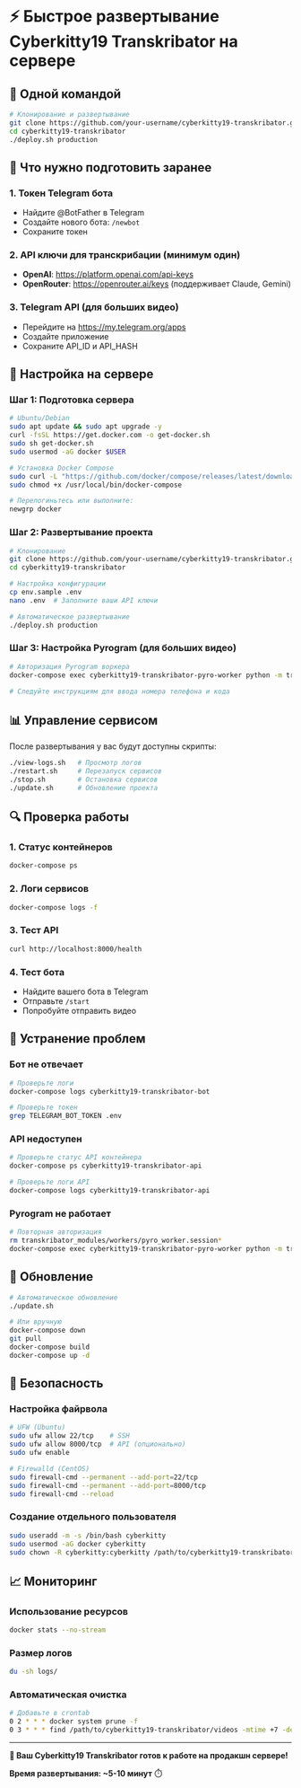 # ⚡ Быстрое развертывание Cyberkitty19 Transkribator на сервере

## 🚀 Одной командой

```bash
# Клонирование и развертывание
git clone https://github.com/your-username/cyberkitty19-transkribator.git
cd cyberkitty19-transkribator
./deploy.sh production
```

## 📝 Что нужно подготовить заранее

### 1. Токен Telegram бота
- Найдите @BotFather в Telegram
- Создайте нового бота: `/newbot`
- Сохраните токен

### 2. API ключи для транскрибации (минимум один)
- **OpenAI**: https://platform.openai.com/api-keys
- **OpenRouter**: https://openrouter.ai/keys (поддерживает Claude, Gemini)

### 3. Telegram API (для больших видео)
- Перейдите на https://my.telegram.org/apps
- Создайте приложение
- Сохраните API_ID и API_HASH

## 🔧 Настройка на сервере

### Шаг 1: Подготовка сервера
```bash
# Ubuntu/Debian
sudo apt update && sudo apt upgrade -y
curl -fsSL https://get.docker.com -o get-docker.sh
sudo sh get-docker.sh
sudo usermod -aG docker $USER

# Установка Docker Compose
sudo curl -L "https://github.com/docker/compose/releases/latest/download/docker-compose-$(uname -s)-$(uname -m)" -o /usr/local/bin/docker-compose
sudo chmod +x /usr/local/bin/docker-compose

# Перелогиньтесь или выполните:
newgrp docker
```

### Шаг 2: Развертывание проекта
```bash
# Клонирование
git clone https://github.com/your-username/cyberkitty19-transkribator.git
cd cyberkitty19-transkribator

# Настройка конфигурации
cp env.sample .env
nano .env  # Заполните ваши API ключи

# Автоматическое развертывание
./deploy.sh production
```

### Шаг 3: Настройка Pyrogram (для больших видео)
```bash
# Авторизация Pyrogram воркера
docker-compose exec cyberkitty19-transkribator-pyro-worker python -m transkribator_modules.workers.pyro_auth

# Следуйте инструкциям для ввода номера телефона и кода
```

## 📊 Управление сервисом

После развертывания у вас будут доступны скрипты:

```bash
./view-logs.sh   # Просмотр логов
./restart.sh     # Перезапуск сервисов  
./stop.sh        # Остановка сервисов
./update.sh      # Обновление проекта
```

## 🔍 Проверка работы

### 1. Статус контейнеров
```bash
docker-compose ps
```

### 2. Логи сервисов
```bash
docker-compose logs -f
```

### 3. Тест API
```bash
curl http://localhost:8000/health
```

### 4. Тест бота
- Найдите вашего бота в Telegram
- Отправьте `/start`
- Попробуйте отправить видео

## 🚨 Устранение проблем

### Бот не отвечает
```bash
# Проверьте логи
docker-compose logs cyberkitty19-transkribator-bot

# Проверьте токен
grep TELEGRAM_BOT_TOKEN .env
```

### API недоступен
```bash
# Проверьте статус API контейнера
docker-compose ps cyberkitty19-transkribator-api

# Проверьте логи API
docker-compose logs cyberkitty19-transkribator-api
```

### Pyrogram не работает
```bash
# Повторная авторизация
rm transkribator_modules/workers/pyro_worker.session*
docker-compose exec cyberkitty19-transkribator-pyro-worker python -m transkribator_modules.workers.pyro_auth
```

## 🔄 Обновление

```bash
# Автоматическое обновление
./update.sh

# Или вручную
docker-compose down
git pull
docker-compose build
docker-compose up -d
```

## 🔐 Безопасность

### Настройка файрвола
```bash
# UFW (Ubuntu)
sudo ufw allow 22/tcp    # SSH
sudo ufw allow 8000/tcp  # API (опционально)
sudo ufw enable

# Firewalld (CentOS)
sudo firewall-cmd --permanent --add-port=22/tcp
sudo firewall-cmd --permanent --add-port=8000/tcp
sudo firewall-cmd --reload
```

### Создание отдельного пользователя
```bash
sudo useradd -m -s /bin/bash cyberkitty
sudo usermod -aG docker cyberkitty
sudo chown -R cyberkitty:cyberkitty /path/to/cyberkitty19-transkribator
```

## 📈 Мониторинг

### Использование ресурсов
```bash
docker stats --no-stream
```

### Размер логов
```bash
du -sh logs/
```

### Автоматическая очистка
```bash
# Добавьте в crontab
0 2 * * * docker system prune -f
0 3 * * * find /path/to/cyberkitty19-transkribator/videos -mtime +7 -delete
```

---

**🎉 Ваш Cyberkitty19 Transkribator готов к работе на продакшн сервере!**

**Время развертывания: ~5-10 минут** ⏱️ 